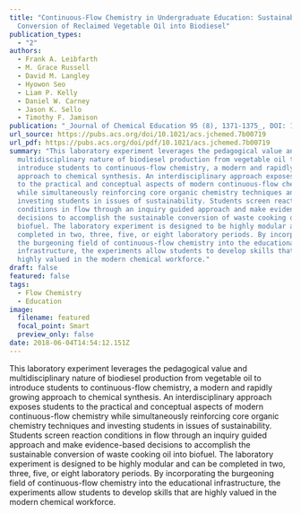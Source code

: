 ```yaml
---
title: "Continuous-Flow Chemistry in Undergraduate Education: Sustainable
  Conversion of Reclaimed Vegetable Oil into Biodiesel"
publication_types:
  - "2"
authors:
  - Frank A. Leibfarth
  - M. Grace Russell
  - David M. Langley
  - Hyowon Seo
  - Liam P. Kelly
  - Daniel W. Carney
  - Jason K. Sello
  - Timothy F. Jamison
publication: "_Journal of Chemical Education 95 (8), 1371-1375_, DOI: 10.1021/acs.jchemed.7b00719"
url_source: https://pubs.acs.org/doi/10.1021/acs.jchemed.7b00719
url_pdf: https://pubs.acs.org/doi/pdf/10.1021/acs.jchemed.7b00719
summary: "This laboratory experiment leverages the pedagogical value and
  multidisciplinary nature of biodiesel production from vegetable oil to
  introduce students to continuous-flow chemistry, a modern and rapidly growing
  approach to chemical synthesis. An interdisciplinary approach exposes students
  to the practical and conceptual aspects of modern continuous-flow chemistry
  while simultaneously reinforcing core organic chemistry techniques and
  investing students in issues of sustainability. Students screen reaction
  conditions in flow through an inquiry guided approach and make evidence-based
  decisions to accomplish the sustainable conversion of waste cooking oil into
  biofuel. The laboratory experiment is designed to be highly modular and can be
  completed in two, three, five, or eight laboratory periods. By incorporating
  the burgeoning field of continuous-flow chemistry into the educational
  infrastructure, the experiments allow students to develop skills that are
  highly valued in the modern chemical workforce."
draft: false
featured: false
tags:
  - Flow Chemistry
  - Education
image:
  filename: featured
  focal_point: Smart
  preview_only: false
date: 2018-06-04T14:54:12.151Z
---
```

  This laboratory experiment leverages the pedagogical value and multidisciplinary nature of biodiesel production from vegetable oil to introduce students to continuous-flow chemistry, a modern and rapidly growing approach to chemical synthesis. An interdisciplinary approach exposes students to the practical and conceptual aspects of modern continuous-flow chemistry while simultaneously reinforcing core organic chemistry techniques and investing students in issues of sustainability. Students screen reaction conditions in flow through an inquiry guided approach and make evidence-based decisions to accomplish the sustainable conversion of waste cooking oil into  biofuel. The laboratory experiment is designed to be highly modular and can be completed in two, three, five, or eight laboratory periods. By incorporating the burgeoning field of continuous-flow chemistry into the educational infrastructure, the experiments allow students to develop skills that are highly valued in the modern chemical workforce.
